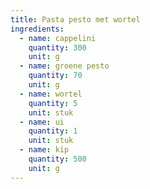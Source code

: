 ```yaml
---
title: Pasta pesto met wortel
ingredients:
  - name: cappelini
    quantity: 300
    unit: g
  - name: groene pesto
    quantity: 70
    unit: g
  - name: wortel
    quantity: 5
    unit: stuk
  - name: ui
    quantity: 1
    unit: stuk
  - name: kip
    quantity: 500
    unit: g
---
```


<Recipe />
